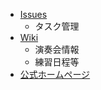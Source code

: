 * [Issues](https://github.com/SamstagOrchestra/3rdRegularConcert/issues)
  * タスク管理
* [Wiki](https://github.com/SamstagOrchestra/3rdRegularConcert/wiki)  
  * 演奏会情報
  * 練習日程等
* [公式ホームページ](https://samstagorchestra.wixsite.com/samstag-orchestra)